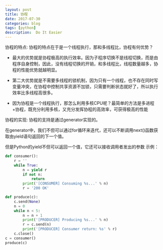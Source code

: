 ```yaml
---
layout: post
title: 协程
date: 2017-07-30
categories: blog
tags: [python]
description:  Do It Easier
---
```

协程的特点:
协程的特点在于是一个线程执行，那和多线程比，协程有何优势？

* 最大的优势就是协程极高的执行效率。因为子程序切换不是线程切换，而是由程序自身控制，因此，没有线程切换的开销，和多线程比，线程数量越多，协程的性能优势就越明显。

* 第二大优势就是不需要多线程的锁机制，因为只有一个线程，也不存在同时写变量冲突，在协程中控制共享资源不加锁，只需要判断状态就好了，所以执行效率比多线程高很多。

* 因为协程是一个线程执行，那怎么利用多核CPU呢？最简单的方法是多进程+协程，既充分利用多核，又充分发挥协程的高效率，可获得极高的性能

协程的实现:
协程的支持是通过generator实现的。

在generator中，我们不但可以通过for循环来迭代，还可以不断调用next()函数获取由yield语句返回的下一个值。

但是Python的yield不但可以返回一个值，它还可以接收调用者发出的参数
示例：
```python
def consumer():
    r = ''
    while True:
        n = yield r
        if not n:
            return
        print('[CONSUMER] Consuming %s...' % n)
        r = '200 OK'

def produce(c):
    c.send(None)
    n = 0
    while n < 5:
        n = n + 1
        print('[PRODUCER] Producing %s...' % n)
        r = c.send(n)
        print('[PRODUCER] Consumer return: %s' % r)
    c.close()
c = consumer()
produce(c)
```
